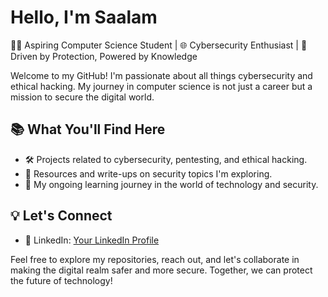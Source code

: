 # Hello, I'm Saalam

👨‍💻 Aspiring Computer Science Student | 🌐 Cybersecurity Enthusiast | 🚀 Driven by Protection, Powered by Knowledge

Welcome to my GitHub! I'm passionate about all things cybersecurity and ethical hacking. My journey in computer science is not just a career but a mission to secure the digital world.

## 📚 What You'll Find Here

- 🛠️ Projects related to cybersecurity, pentesting, and ethical hacking.
- 📖 Resources and write-ups on security topics I'm exploring.
- 🌱 My ongoing learning journey in the world of technology and security.

## 💡 Let's Connect

- 🔗 LinkedIn: [Your LinkedIn Profile](https://www.linkedin.com/in/vronti/)

Feel free to explore my repositories, reach out, and let's collaborate in making the digital realm safer and more secure. Together, we can protect the future of technology!

